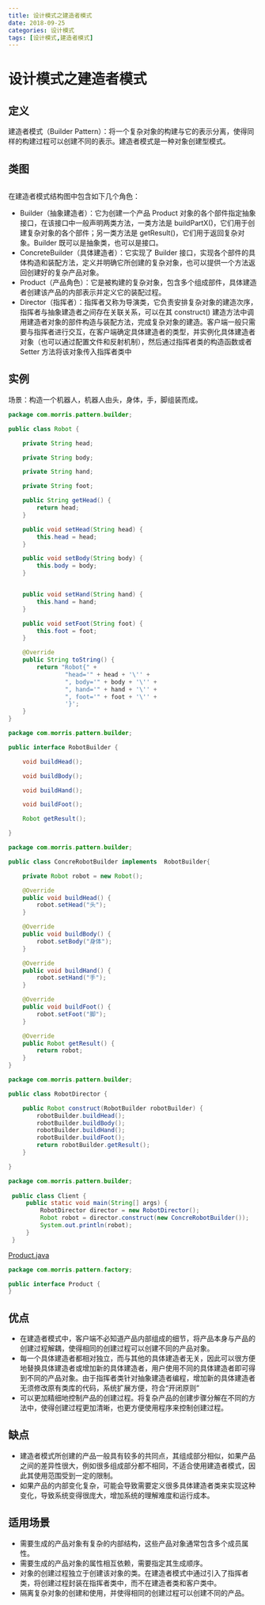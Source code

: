 ```yaml
---
title: 设计模式之建造者模式
date: 2018-09-25
categories: 设计模式
tags: [设计模式,建造者模式]
---
```


# 设计模式之建造者模式

## 定义
建造者模式（Builder Pattern）：将一个复杂对象的构建与它的表示分离，使得同样的构建过程可以创建不同的表示。建造者模式是一种对象创建型模式。

## 类图
![]()

在建造者模式结构图中包含如下几个角色：
- Builder（抽象建造者）：它为创建一个产品 Product 对象的各个部件指定抽象接口，在该接口中一般声明两类方法，一类方法是 buildPartX()，它们用于创建复杂对象的各个部件；另一类方法是 getResult()，它们用于返回复杂对象。Builder 既可以是抽象类，也可以是接口。
- ConcreteBuilder（具体建造者）：它实现了 Builder 接口，实现各个部件的具体构造和装配方法，定义并明确它所创建的复杂对象，也可以提供一个方法返回创建好的复杂产品对象。
- Product（产品角色）：它是被构建的复杂对象，包含多个组成部件，具体建造者创建该产品的内部表示并定义它的装配过程。
- Director（指挥者）：指挥者又称为导演类，它负责安排复杂对象的建造次序，指挥者与抽象建造者之间存在关联关系，可以在其 construct() 建造方法中调用建造者对象的部件构造与装配方法，完成复杂对象的建造。客户端一般只需要与指挥者进行交互，在客户端确定具体建造者的类型，并实例化具体建造者对象（也可以通过配置文件和反射机制），然后通过指挥者类的构造函数或者 Setter 方法将该对象传入指挥者类中

## 实例
场景：构造一个机器人，机器人由头，身体，手，脚组装而成。

```java
package com.morris.pattern.builder;

public class Robot {

    private String head;

    private String body;

    private String hand;

    private String foot;

    public String getHead() {
        return head;
    }

    public void setHead(String head) {
        this.head = head;
    }

    public void setBody(String body) {
        this.body = body;
    }


    public void setHand(String hand) {
        this.hand = hand;
    }

    public void setFoot(String foot) {
        this.foot = foot;
    }

    @Override
    public String toString() {
        return "Robot{" +
                "head='" + head + '\'' +
                ", body='" + body + '\'' +
                ", hand='" + hand + '\'' +
                ", foot='" + foot + '\'' +
                '}';
    }
}
```

```java
package com.morris.pattern.builder;

public interface RobotBuilder {

    void buildHead();

    void buildBody();

    void buildHand();

    void buildFoot();

    Robot getResult();

}
```

```java
package com.morris.pattern.builder;

public class ConcreRobotBuilder implements  RobotBuilder{

    private Robot robot = new Robot();

    @Override
    public void buildHead() {
        robot.setHead("头");
    }

    @Override
    public void buildBody() {
        robot.setBody("身体");
    }

    @Override
    public void buildHand() {
        robot.setHand("手");
    }

    @Override
    public void buildFoot() {
        robot.setFoot("脚");
    }

    @Override
    public Robot getResult() {
        return robot;
    }
}
```

```java
package com.morris.pattern.builder;

public class RobotDirector {

    public Robot construct(RobotBuilder robotBuilder) {
        robotBuilder.buildHead();
        robotBuilder.buildBody();
        robotBuilder.buildHand();
        robotBuilder.buildFoot();
        return robotBuilder.getResult();
    }

}
```

```java
package com.morris.pattern.builder;
 
 public class Client {
     public static void main(String[] args) {
         RobotDirector director = new RobotDirector();
         Robot robot = director.construct(new ConcreRobotBuilder());
         System.out.println(robot);
     }
 }
```


[Product.java](https://github.com/morris131/morris-book/tree/master/%E5%90%8E%E7%AB%AF%E5%BC%80%E5%8F%91/Java/%E8%AE%BE%E8%AE%A1%E6%A8%A1%E5%BC%8F/pattern/src/main/java/com/morris/pattern/factory/Product.java)
```java
package com.morris.pattern.factory;

public interface Product {
}
```



## 优点
- 在建造者模式中，客户端不必知道产品内部组成的细节，将产品本身与产品的创建过程解耦，使得相同的创建过程可以创建不同的产品对象。
- 每一个具体建造者都相对独立，而与其他的具体建造者无关，因此可以很方便地替换具体建造者或增加新的具体建造者，用户使用不同的具体建造者即可得到不同的产品对象。由于指挥者类针对抽象建造者编程，增加新的具体建造者无须修改原有类库的代码，系统扩展方便，符合“开闭原则”
- 可以更加精细地控制产品的创建过程。将复杂产品的创建步骤分解在不同的方法中，使得创建过程更加清晰，也更方便使用程序来控制创建过程。

## 缺点

- 建造者模式所创建的产品一般具有较多的共同点，其组成部分相似，如果产品之间的差异性很大，例如很多组成部分都不相同，不适合使用建造者模式，因此其使用范围受到一定的限制。
- 如果产品的内部变化复杂，可能会导致需要定义很多具体建造者类来实现这种变化，导致系统变得很庞大，增加系统的理解难度和运行成本。

## 适用场景
- 需要生成的产品对象有复杂的内部结构，这些产品对象通常包含多个成员属性。
- 需要生成的产品对象的属性相互依赖，需要指定其生成顺序。
- 对象的创建过程独立于创建该对象的类。在建造者模式中通过引入了指挥者类，将创建过程封装在指挥者类中，而不在建造者类和客户类中。
-  隔离复杂对象的创建和使用，并使得相同的创建过程可以创建不同的产品。
